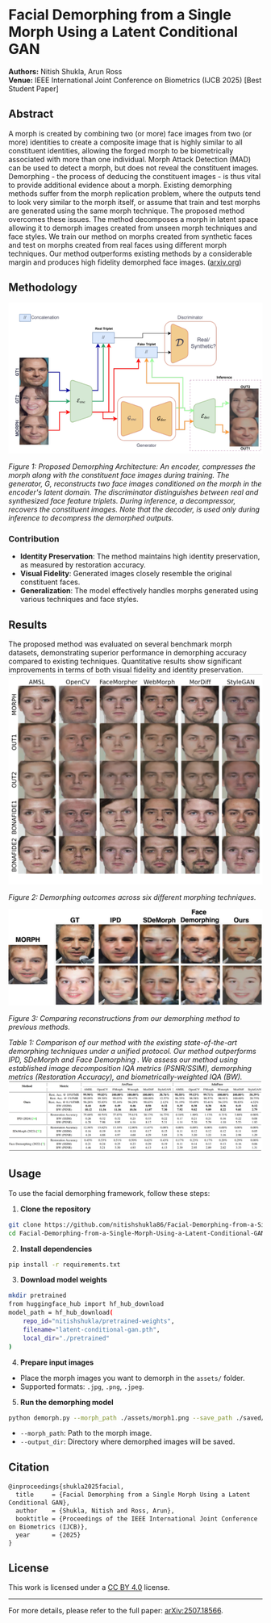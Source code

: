 # Facial Demorphing from a Single Morph Using a Latent Conditional GAN

**Authors:** Nitish Shukla, Arun Ross  
**Venue:** IEEE International Joint Conference on Biometrics (IJCB 2025)  [Best Student Paper]


## Abstract

A morph is created by combining two (or more) face images from two (or more) identities to create a composite image that is highly similar to all constituent identities, allowing the forged morph to be biometrically associated with more than one individual. Morph Attack Detection (MAD) can be used to detect a morph, but does not reveal the constituent images. Demorphing - the process of deducing the constituent images - is thus vital to provide additional evidence about a morph. Existing demorphing methods suffer from the morph replication problem, where the outputs tend to look very similar to the morph itself, or assume that train and test morphs are generated using the same morph technique. The proposed method overcomes these issues. The method decomposes a morph in latent space allowing it to demorph images created from unseen morph techniques and face styles. We train our method on morphs created from synthetic faces and test on morphs created from real faces using different morph techniques. Our method outperforms existing methods by a considerable margin and produces high fidelity demorphed face images. ([arxiv.org](https://arxiv.org/html/2507.18566v1?utm_source=chatgpt.com))

## Methodology
![Methodology](assets/ijcb2025.PNG)

*Figure 1: Proposed Demorphing Architecture: An encoder, compresses the morph along with the constituent face images during training. The generator, G, reconstructs two face images conditioned on the morph in the encoder's latent domain. The discriminator distinguishes between real and synthesized face feature triplets. During inference, a decompressor, recovers the constituent images. Note that the decoder, is used only during inference to decompress the demorphed outputs.*

### Contribution
- **Identity Preservation**: The method maintains high identity preservation, as measured by restoration accuracy.
- **Visual Fidelity**: Generated images closely resemble the original constituent faces.
- **Generalization**: The model effectively handles morphs generated using various techniques and face styles.


## Results

The proposed method was evaluated on several benchmark morph datasets, demonstrating superior performance in demorphing accuracy compared to existing techniques. Quantitative results show significant improvements in terms of both visual fidelity and identity preservation.
![results](assets/ijcb2025-r1.PNG)

*Figure 2: Demorphing outcomes across six different morphing techniques.*



![results](assets/ijcb2025-r2.PNG)

*Figure 3: Comparing reconstructions from our demorphing method to previous methods.*

*Table 1: Comparison of our method with the existing state-of-the-art demorphing techniques under a unified protocol. Our method outperforms IPD, SDeMorph and Face Demorphing . We assess our method using established image decomposition IQA metrics (PSNR/SSIM), demorphing metrics (Restoration Accuracy), and biometrically-weighted IQA (BW).*
![results](assets/ijcb2025-res.PNG)



## Usage

To use the facial demorphing framework, follow these steps:

1. **Clone the repository**
```bash
git clone https://github.com/nitishshukla86/Facial-Demorphing-from-a-Single-Morph-Using-a-Latent-Conditional-GAN.git
cd Facial-Demorphing-from-a-Single-Morph-Using-a-Latent-Conditional-GAN
```

2. **Install dependencies**
```bash
pip install -r requirements.txt
```
3. **Download model weights**
```bash
mkdir pretrained
from huggingface_hub import hf_hub_download
model_path = hf_hub_download(
    repo_id="nitishshukla/pretrained-weights",
    filename="latent-conditional-gan.pth",
    local_dir="./pretrained"
)
```
4. **Prepare input images**
- Place the morph images you want to demorph in the `assets/` folder.
- Supported formats: `.jpg`, `.png`, `.jpeg`.

5. **Run the demorphing model**
```bash
python demorph.py --morph_path ./assets/morph1.png --save_path ./saved/
```
- `--morph_path`: Path to the morph image.
- `--output_dir`: Directory where demorphed images will be saved.


## Citation

```
@inproceedings{shukla2025facial,
  title     = {Facial Demorphing from a Single Morph Using a Latent Conditional GAN},
  author    = {Shukla, Nitish and Ross, Arun},
  booktitle = {Proceedings of the IEEE International Joint Conference on Biometrics (IJCB)},
  year      = {2025}
}

```

## License

This work is licensed under a [CC BY 4.0](https://creativecommons.org/licenses/by/4.0/) license.

---

For more details, please refer to the full paper: [arXiv:2507.18566](https://arxiv.org/pdf/2507.18566).

